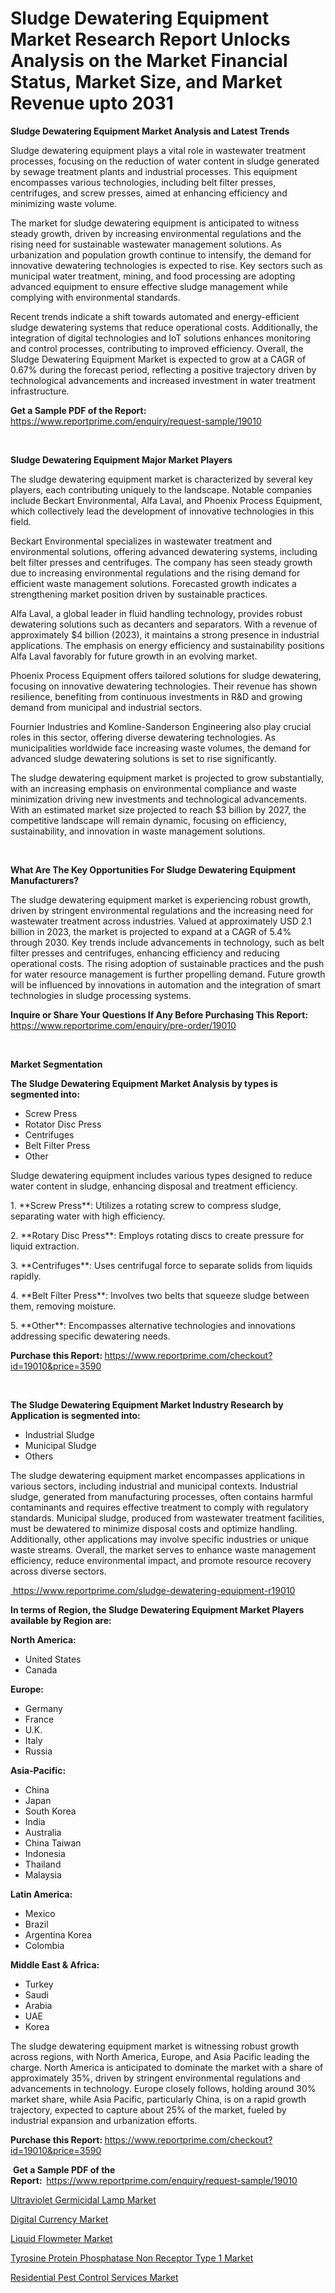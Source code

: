 <p><h1>Sludge Dewatering Equipment Market Research Report Unlocks Analysis on the Market Financial Status, Market Size, and Market Revenue upto 2031</h1></p><p><strong>Sludge Dewatering Equipment Market Analysis and Latest Trends</strong></p>
<p><p>Sludge dewatering equipment plays a vital role in wastewater treatment processes, focusing on the reduction of water content in sludge generated by sewage treatment plants and industrial processes. This equipment encompasses various technologies, including belt filter presses, centrifuges, and screw presses, aimed at enhancing efficiency and minimizing waste volume.</p><p>The market for sludge dewatering equipment is anticipated to witness steady growth, driven by increasing environmental regulations and the rising need for sustainable wastewater management solutions. As urbanization and population growth continue to intensify, the demand for innovative dewatering technologies is expected to rise. Key sectors such as municipal water treatment, mining, and food processing are adopting advanced equipment to ensure effective sludge management while complying with environmental standards.</p><p>Recent trends indicate a shift towards automated and energy-efficient sludge dewatering systems that reduce operational costs. Additionally, the integration of digital technologies and IoT solutions enhances monitoring and control processes, contributing to improved efficiency. Overall, the Sludge Dewatering Equipment Market is expected to grow at a CAGR of 0.67% during the forecast period, reflecting a positive trajectory driven by technological advancements and increased investment in water treatment infrastructure.</p></p>
<p><strong>Get a Sample PDF of the Report:&nbsp;</strong> <a href="https://www.reportprime.com/enquiry/request-sample/19010?utm_campaign=10&utm_medium=2&utm_source=Github&utm_content=ia&utm_term=22112024&utm_id=sludge-dewatering-equipment">https://www.reportprime.com/enquiry/request-sample/19010</a></p>
<p>&nbsp;</p>
<p><strong>Sludge Dewatering Equipment Major Market Players</strong></p>
<p><p>The sludge dewatering equipment market is characterized by several key players, each contributing uniquely to the landscape. Notable companies include Beckart Environmental, Alfa Laval, and Phoenix Process Equipment, which collectively lead the development of innovative technologies in this field.</p><p>Beckart Environmental specializes in wastewater treatment and environmental solutions, offering advanced dewatering systems, including belt filter presses and centrifuges. The company has seen steady growth due to increasing environmental regulations and the rising demand for efficient waste management solutions. Forecasted growth indicates a strengthening market position driven by sustainable practices.</p><p>Alfa Laval, a global leader in fluid handling technology, provides robust dewatering solutions such as decanters and separators. With a revenue of approximately $4 billion (2023), it maintains a strong presence in industrial applications. The emphasis on energy efficiency and sustainability positions Alfa Laval favorably for future growth in an evolving market.</p><p>Phoenix Process Equipment offers tailored solutions for sludge dewatering, focusing on innovative dewatering technologies. Their revenue has shown resilience, benefiting from continuous investments in R&D and growing demand from municipal and industrial sectors. </p><p>Fournier Industries and Komline-Sanderson Engineering also play crucial roles in this sector, offering diverse dewatering technologies. As municipalities worldwide face increasing waste volumes, the demand for advanced sludge dewatering solutions is set to rise significantly. </p><p>The sludge dewatering equipment market is projected to grow substantially, with an increasing emphasis on environmental compliance and waste minimization driving new investments and technological advancements. With an estimated market size projected to reach $3 billion by 2027, the competitive landscape will remain dynamic, focusing on efficiency, sustainability, and innovation in waste management solutions.</p></p>
<p>&nbsp;</p>
<p><strong>What Are The Key Opportunities For Sludge Dewatering Equipment Manufacturers?</strong></p>
<p><p>The sludge dewatering equipment market is experiencing robust growth, driven by stringent environmental regulations and the increasing need for wastewater treatment across industries. Valued at approximately USD 2.1 billion in 2023, the market is projected to expand at a CAGR of 5.4% through 2030. Key trends include advancements in technology, such as belt filter presses and centrifuges, enhancing efficiency and reducing operational costs. The rising adoption of sustainable practices and the push for water resource management is further propelling demand. Future growth will be influenced by innovations in automation and the integration of smart technologies in sludge processing systems.</p></p>
<p><strong>Inquire or Share Your Questions If Any Before Purchasing This Report:</strong> <a href="https://www.reportprime.com/enquiry/pre-order/19010?utm_campaign=10&utm_medium=2&utm_source=Github&utm_content=ia&utm_term=22112024&utm_id=sludge-dewatering-equipment">https://www.reportprime.com/enquiry/pre-order/19010</a></p>
<p>&nbsp;</p>
<p><strong>Market Segmentation</strong></p>
<p><strong>The Sludge Dewatering Equipment Market Analysis by types is segmented into:</strong></p>
<p><ul><li>Screw Press</li><li>Rotator Disc Press</li><li>Centrifuges</li><li>Belt Filter Press</li><li>Other</li></ul></p>
<p><p>Sludge dewatering equipment includes various types designed to reduce water content in sludge, enhancing disposal and treatment efficiency. </p><p>1. **Screw Press**: Utilizes a rotating screw to compress sludge, separating water with high efficiency.</p><p>2. **Rotary Disc Press**: Employs rotating discs to create pressure for liquid extraction.</p><p>3. **Centrifuges**: Uses centrifugal force to separate solids from liquids rapidly.</p><p>4. **Belt Filter Press**: Involves two belts that squeeze sludge between them, removing moisture.</p><p>5. **Other**: Encompasses alternative technologies and innovations addressing specific dewatering needs.</p></p>
<p><strong>Purchase this Report:&nbsp;</strong><a href="https://www.reportprime.com/checkout?id=19010&price=3590&utm_campaign=10&utm_medium=2&utm_source=Github&utm_content=ia&utm_term=22112024&utm_id=sludge-dewatering-equipment">https://www.reportprime.com/checkout?id=19010&price=3590</a></p>
<p>&nbsp;</p>
<p><strong>The Sludge Dewatering Equipment Market Industry Research by Application is segmented into:</strong></p>
<p><ul><li>Industrial Sludge</li><li>Municipal Sludge</li><li>Others</li></ul></p>
<p><p>The sludge dewatering equipment market encompasses applications in various sectors, including industrial and municipal contexts. Industrial sludge, generated from manufacturing processes, often contains harmful contaminants and requires effective treatment to comply with regulatory standards. Municipal sludge, produced from wastewater treatment facilities, must be dewatered to minimize disposal costs and optimize handling. Additionally, other applications may involve specific industries or unique waste streams. Overall, the market serves to enhance waste management efficiency, reduce environmental impact, and promote resource recovery across diverse sectors.</p></p>
<p><a href="https://www.reportprime.com/sludge-dewatering-equipment-r19010?utm_campaign=10&utm_medium=2&utm_source=Github&utm_content=ia&utm_term=22112024&utm_id=sludge-dewatering-equipment">&nbsp;https://www.reportprime.com/sludge-dewatering-equipment-r19010</a></p>
<p><strong>In terms of Region, the Sludge Dewatering Equipment Market Players available by Region are:</strong></p>
<p>
    <p> <strong> North America: </strong>
        <ul>
            <li>United States</li>
            <li>Canada</li>
        </ul>
        </p> 
    <p> <strong> Europe: </strong>
        <ul>
            <li>Germany</li>
            <li>France</li>
            <li>U.K.</li>
            <li>Italy</li>
            <li>Russia</li>
        </ul>
        </p> 
    <p> <strong> Asia-Pacific: </strong>
        <ul>
            <li>China</li>
            <li>Japan</li>
            <li>South Korea</li>
            <li>India</li>
            <li>Australia</li>
            <li>China Taiwan</li>
            <li>Indonesia</li>
            <li>Thailand</li>
            <li>Malaysia</li>
        </ul>
        </p> 
    <p> <strong> Latin America: </strong>
        <ul>
            <li>Mexico</li>
            <li>Brazil</li>
            <li>Argentina Korea</li>
            <li>Colombia</li>
        </ul>
        </p> 
    <p> <strong> Middle East & Africa: </strong>
        <ul>
            <li>Turkey</li>
            <li>Saudi</li>
            <li>Arabia</li>
            <li>UAE</li>
            <li>Korea</li>
        </ul>
    </p>
    </p>
<p><p>The sludge dewatering equipment market is witnessing robust growth across regions, with North America, Europe, and Asia Pacific leading the charge. North America is anticipated to dominate the market with a share of approximately 35%, driven by stringent environmental regulations and advancements in technology. Europe closely follows, holding around 30% market share, while Asia Pacific, particularly China, is on a rapid growth trajectory, expected to capture about 25% of the market, fueled by industrial expansion and urbanization efforts.</p></p>
<p><strong>Purchase this Report: </strong><a href="https://www.reportprime.com/checkout?id=19010&price=3590&utm_campaign=10&utm_medium=2&utm_source=Github&utm_content=ia&utm_term=22112024&utm_id=sludge-dewatering-equipment">https://www.reportprime.com/checkout?id=19010&price=3590</a></p>
<p>&nbsp;<strong>Get a Sample PDF of the Report:&nbsp;&nbsp;</strong><a href="https://www.reportprime.com/enquiry/request-sample/19010?utm_campaign=10&utm_medium=2&utm_source=Github&utm_content=ia&utm_term=22112024&utm_id=sludge-dewatering-equipment">https://www.reportprime.com/enquiry/request-sample/19010</a></p>
<p><strong></strong></p>
<p><p><a href="https://github.com/mahnoor2003/Market-Research-Report-List-6/blob/main/ultraviolet-germicidal-lamp-market.md?utm_campaign=10&utm_medium=2&utm_source=Github&utm_content=ia&utm_term=22112024&utm_id=sludge-dewatering-equipment">Ultraviolet Germicidal Lamp Market</a></p><p><a href="https://www.linkedin.com/pulse/comprehensive-examination-digital-currency-market-basis-type-hfgcc?utm_campaign=10&utm_medium=2&utm_source=Github&utm_content=ia&utm_term=22112024&utm_id=sludge-dewatering-equipment">Digital Currency Market</a></p><p><a href="https://github.com/BryceTownsendr/Market-Research-Report-List-7/blob/main/liquid-flowmeter-market.md?utm_campaign=10&utm_medium=2&utm_source=Github&utm_content=ia&utm_term=22112024&utm_id=sludge-dewatering-equipment">Liquid Flowmeter Market</a></p><p><a href="https://issuu.com/reportprime-2/docs/tyrosine-protein-phosphatase-non-re_9e16d2afb7086f?utm_campaign=10&utm_medium=2&utm_source=Github&utm_content=ia&utm_term=22112024&utm_id=sludge-dewatering-equipment">Tyrosine Protein Phosphatase Non Receptor Type 1 Market</a></p><p><a href="https://www.linkedin.com/pulse/residential-pest-control-services-industry-sector-new-technologies-bd96c?utm_campaign=10&utm_medium=2&utm_source=Github&utm_content=ia&utm_term=22112024&utm_id=sludge-dewatering-equipment">Residential Pest Control Services Market</a></p></p>
